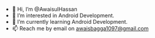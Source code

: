 - 👋 Hi, I’m @AwaisulHassan
- 👀 I’m interested in Android Development.
- 🌱 I’m currently learning Android Development.
- 📫 Reach me by email on awaisbagga1097@gmail.com

<!---
AwaisulHassan/AwaisulHassan is a ✨ special ✨ repository because its `README.md` (this file) appears on your GitHub profile.
You can click the Preview link to take a look at your changes.
--->
